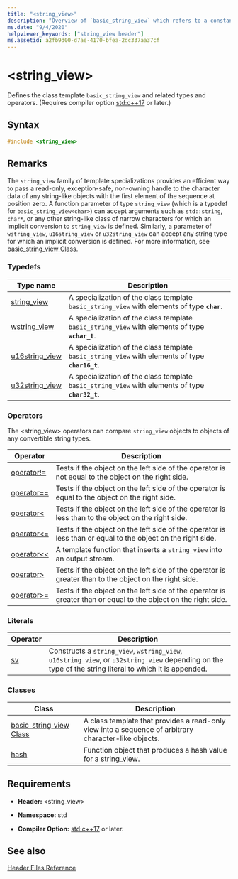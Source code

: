 ```yaml
---
title: "<string_view>"
description: "Overview of `basic_string_view` which refers to a constant contiguous sequence of char-like objects."
ms.date: "9/4/2020"
helpviewer_keywords: ["string_view header"]
ms.assetid: a2fb9d00-d7ae-4170-bfea-2dc337aa37cf
---
```

# &lt;string_view&gt;

Defines the class template `basic_string_view` and related types and operators. (Requires compiler option [std:c++17](../build/reference/std-specify-language-standard-version.md) or later.)

## Syntax

```cpp
#include <string_view>
```

## Remarks

The `string_view` family of template specializations provides an efficient way to pass a read-only, exception-safe, non-owning handle to the character data of any string-like objects with the first element of the sequence at position zero. A function parameter of type `string_view` (which is a typedef for `basic_string_view<char>`) can accept arguments such as `std::string`, `char*`, or any other string-like class of narrow characters for which an implicit conversion to `string_view` is defined. Similarly, a parameter of `wstring_view`, `u16string_view` or `u32string_view` can accept any string type for which an implicit conversion is defined. For more information, see [basic_string_view Class](../standard-library/basic-string-view-class.md).

### Typedefs

|Type name|Description|
|-|-|
|[string_view](../standard-library/string-view-typedefs.md#string_view)|A specialization of the class template `basic_string_view` with elements of type **`char`**.|
|[wstring_view](../standard-library/string-view-typedefs.md#wstring_view)|A specialization of the class template `basic_string_view` with elements of type **`wchar_t`**.|
|[u16string_view](../standard-library/string-view-typedefs.md#u16string_view)|A specialization of the class template `basic_string_view` with elements of type **`char16_t`**.|
|[u32string_view](../standard-library/string-view-typedefs.md#u32string_view)|A specialization of the class template `basic_string_view` with elements of type **`char32_t`**.|

### Operators

The \<string_view> operators can compare `string_view` objects to objects of any convertible string types.

|Operator|Description|
|-|-|
|[operator!=](../standard-library/string-view-operators.md#op_neq)|Tests if the object on the left side of the operator is not equal to the object on the right side.|
|[operator==](../standard-library/string-view-operators.md#op_eq_eq)|Tests if the object on the left side of the operator is equal to the object on the right side.|
|[operator<](../standard-library/string-view-operators.md#op_lt)|Tests if the object on the left side of the operator is less than to the object on the right side.|
|[operator<=](../standard-library/string-view-operators.md#op_lt_eq)|Tests if the object on the left side of the operator is less than or equal to the object on the right side.|
|[operator<\<](../standard-library/string-view-operators.md#op_lt_lt)|A template function that inserts a `string_view` into an output stream.|
|[operator>](../standard-library/string-view-operators.md#op_gt)|Tests if the object on the left side of the operator is greater than to the object on the right side.|
|[operator>=](../standard-library/string-view-operators.md#op_gt_eq)|Tests if the object on the left side of the operator is greater than or equal to the object on the right side.|

### Literals

|Operator|Description|
|-|-|
|[sv](../standard-library/string-view-operators.md#op_sv)|Constructs a `string_view`, `wstring_view`, `u16string_view`, or `u32string_view` depending on the type of the string literal to which it is appended.|

### Classes

|Class|Description|
|-|-|
|[basic_string_view Class](../standard-library/basic-string-view-class.md)|A class template that provides a read-only view into a sequence of arbitrary character-like objects.|
|[hash](string-view-hash.md)|Function object that produces a hash value for a string_view.|

## Requirements

- **Header:** \<string_view>

- **Namespace:** std

- **Compiler Option:** [std:c++17](../build/reference/std-specify-language-standard-version.md) or later.

## See also

[Header Files Reference](../standard-library/cpp-standard-library-header-files.md)
